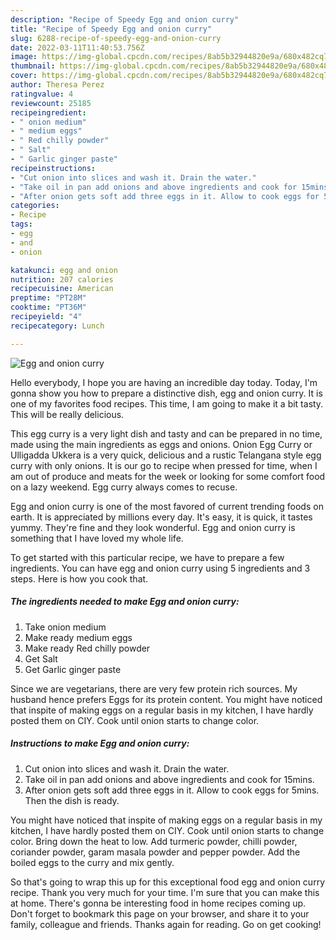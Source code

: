 ```yaml
---
description: "Recipe of Speedy Egg and onion curry"
title: "Recipe of Speedy Egg and onion curry"
slug: 6288-recipe-of-speedy-egg-and-onion-curry
date: 2022-03-11T11:40:53.756Z
image: https://img-global.cpcdn.com/recipes/8ab5b32944820e9a/680x482cq70/egg-and-onion-curry-recipe-main-photo.jpg
thumbnail: https://img-global.cpcdn.com/recipes/8ab5b32944820e9a/680x482cq70/egg-and-onion-curry-recipe-main-photo.jpg
cover: https://img-global.cpcdn.com/recipes/8ab5b32944820e9a/680x482cq70/egg-and-onion-curry-recipe-main-photo.jpg
author: Theresa Perez
ratingvalue: 4
reviewcount: 25185
recipeingredient:
- " onion medium"
- " medium eggs"
- " Red chilly powder"
- " Salt"
- " Garlic ginger paste"
recipeinstructions:
- "Cut onion into slices and wash it. Drain the water."
- "Take oil in pan add onions and above ingredients and cook for 15mins."
- "After onion gets soft add three eggs in it. Allow to cook eggs for 5mins. Then the dish is ready."
categories:
- Recipe
tags:
- egg
- and
- onion

katakunci: egg and onion 
nutrition: 207 calories
recipecuisine: American
preptime: "PT28M"
cooktime: "PT36M"
recipeyield: "4"
recipecategory: Lunch

---
```



![Egg and onion curry](https://img-global.cpcdn.com/recipes/8ab5b32944820e9a/680x482cq70/egg-and-onion-curry-recipe-main-photo.jpg)

Hello everybody, I hope you are having an incredible day today. Today, I'm gonna show you how to prepare a distinctive dish, egg and onion curry. It is one of my favorites food recipes. This time, I am going to make it a bit tasty. This will be really delicious.

This egg curry is a very light dish and tasty and can be prepared in no time, made using the main ingredients as eggs and onions. Onion Egg Curry or Ulligadda Ukkera is a very quick, delicious and a rustic Telangana style egg curry with only onions. It is our go to recipe when pressed for time, when I am out of produce and meats for the week or looking for some comfort food on a lazy weekend. Egg curry always comes to recuse.

Egg and onion curry is one of the most favored of current trending foods on earth. It is appreciated by millions every day. It's easy, it is quick, it tastes yummy. They're fine and they look wonderful. Egg and onion curry is something that I have loved my whole life.


To get started with this particular recipe, we have to prepare a few ingredients. You can have egg and onion curry using 5 ingredients and 3 steps. Here is how you cook that.

<!--inarticleads1-->

##### The ingredients needed to make Egg and onion curry:

1. Take  onion medium
1. Make ready  medium eggs
1. Make ready  Red chilly powder
1. Get  Salt
1. Get  Garlic ginger paste


Since we are vegetarians, there are very few protein rich sources. My husband hence prefers Eggs for its protein content. You might have noticed that inspite of making eggs on a regular basis in my kitchen, I have hardly posted them on CIY. Cook until onion starts to change color. 

<!--inarticleads2-->

##### Instructions to make Egg and onion curry:

1. Cut onion into slices and wash it. Drain the water.
1. Take oil in pan add onions and above ingredients and cook for 15mins.
1. After onion gets soft add three eggs in it. Allow to cook eggs for 5mins. Then the dish is ready.


You might have noticed that inspite of making eggs on a regular basis in my kitchen, I have hardly posted them on CIY. Cook until onion starts to change color. Bring down the heat to low. Add turmeric powder, chilli powder, coriander powder, garam masala powder and pepper powder. Add the boiled eggs to the curry and mix gently. 

So that's going to wrap this up for this exceptional food egg and onion curry recipe. Thank you very much for your time. I'm sure that you can make this at home. There's gonna be interesting food in home recipes coming up. Don't forget to bookmark this page on your browser, and share it to your family, colleague and friends. Thanks again for reading. Go on get cooking!
